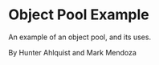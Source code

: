# Object Pool Example
An example of an object pool, and its uses.

By Hunter Ahlquist and Mark Mendoza

